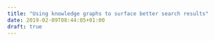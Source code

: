 ```yaml
---
title: "Using knowledge graphs to surface better search results"
date: 2019-02-09T08:44:05+01:00
draft: true
---
```


